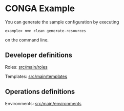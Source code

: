 CONGA Example
=============

You can generate the sample configuration by executing

```
example> mvn clean generate-resources
```

on the command line.


Developer definitions
---------------------

Roles: [src/main/roles](src/main/roles/)

Templates: [src/main/templates](src/main/templates/)


Operations definitions
-----------------------

Environments: [src/main/environments](src/main/environments/)
